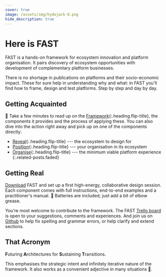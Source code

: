 ```yaml
---
cover: true
image: /assets/img/hydejack-8.png
hide_description: true
---
```


# Here is FAST

FAST is a hands-on framework for ecosystem innovation and platform organisation. 
It pairs discovery of ecosystem opportunities with  development of complementary platform businesses. 

There is no shortage in publications on platforms and their socio-economic impact. 
These for sure help in understanding why and what: 
in FAST you'll find *how* to frame, design and test platforms.
Step by step and day by day.

## Getting Acquainted

📖 Take a few minutes to read up on the [Framework]{:.heading.flip-title}, the components it provides and the process of applying these. 
You can also dive into the action right away and pick up on one of the components directly:
 
* [Reveal]{:.heading.flip-title} --- the ecosystem to design for
* [Position]{:.heading.flip-title} --- your organisation in its ecosystem
* [Organise]{:.heading.flip-title} --- the minimum viable platform experience
{:.related-posts.faded}

[framework]: docs/framework.md
[reveal]: https://reveal.futuring-architectures.com/
[position]: https://position.futuring-architectures.com/
[organise]: https://organise.futuring-architectures.com/

## Getting Real

[Download]  FAST and set up a first high-energy, collaborative design session. Each component comes with full instructions, end-to-end examples and a practitioner's manual.
🔌 Batteries are included; just add a bit of elbow grease.   

You're most welcome to contribute to the framework. 
The FAST [Trello board] is open to your suggestions, comments and experiences. And join us on [Github] to help fix spelling and grammar errors, or help clarify and extend sections.

[download]: https://www.f-a.link/
[trello board]: https://f-a.link/trello
[github]: https://github.com/futuring-architectures/


## That Acronym

**F**uturing **A**rchitectures for **S**ustaining **T**ransitions.

This emphasises the strategic intent and infinitely iterative nature of the framework. 
It also works as a convenient adjective in many situations 🤭.